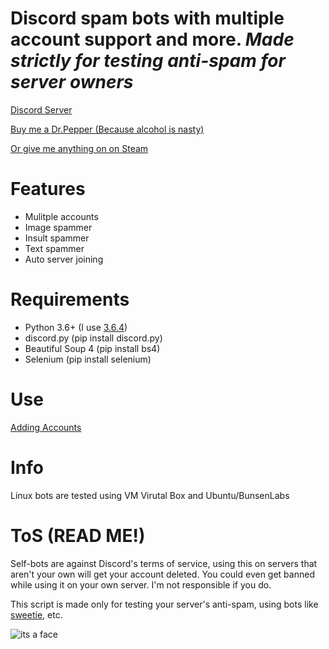 # Discord spam bots with multiple account support and more. *Made strictly for testing anti-spam for server owners*


[Discord Server](https://discord.gg/p56jKyJ)

[Buy me a Dr.Pepper (Because alcohol is nasty)](https://www.paypal.me/Merubokkusu)

[Or give me anything on on Steam](https://steamcommunity.com/tradeoffer/new/?partner=94720138&token=GY23F7tU)


# Features 
- Mulitple accounts
- Image spammer
- Insult spammer
- Text spammer
- Auto server joining

# Requirements 
- Python 3.6+ (I use [3.6.4](https://www.python.org/downloads/release/python-364/))
- discord.py (pip install discord.py)
- Beautiful Soup 4 (pip install bs4)
- Selenium (pip install selenium)

# Use
[Adding Accounts](https://github.com/Merubokkusu/discord-spam-bots/wiki/Adding-accounts)

# Info
Linux bots are tested using VM Virutal Box and Ubuntu/BunsenLabs

# ToS (READ ME!)

Self-bots are against Discord's terms of service, using this on servers that aren't your own will get your account deleted.
You could even get banned while using it on your own server. I'm not responsible if you do.

This script is made only for testing your server's anti-spam, using bots like [sweetie](https://github.com/blackhole12/sweetiebot),  etc.

![its a face](http://i.imgur.com/bTMYozm.png)
